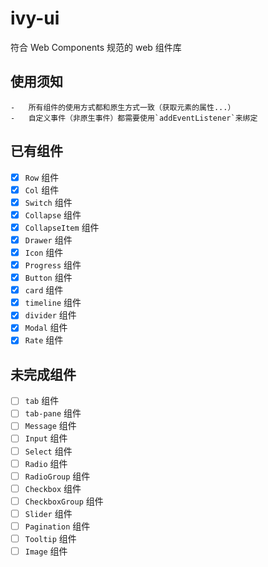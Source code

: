 # ivy-ui

符合 Web Components 规范的 web 组件库

## 使用须知

```
-   所有组件的使用方式都和原生方式一致（获取元素的属性...）
-   自定义事件（非原生事件）都需要使用`addEventListener`来绑定
```

## 已有组件

-   [x] `Row` 组件
-   [x] `Col` 组件
-   [x] `Switch` 组件
-   [x] `Collapse` 组件
-   [x] `CollapseItem` 组件
-   [x] `Drawer` 组件
-   [x] `Icon` 组件
-   [x] `Progress` 组件
-   [x] `Button` 组件
-   [x] `card` 组件
-   [x] `timeline` 组件
-   [x] `divider` 组件
-   [x] `Modal` 组件
-   [x] `Rate` 组件

## 未完成组件

-   [ ] `tab` 组件
-   [ ] `tab-pane` 组件
-   [ ] `Message` 组件
-   [ ] `Input` 组件
-   [ ] `Select` 组件
-   [ ] `Radio` 组件
-   [ ] `RadioGroup` 组件
-   [ ] `Checkbox` 组件
-   [ ] `CheckboxGroup` 组件
-   [ ] `Slider` 组件
-   [ ] `Pagination` 组件
-   [ ] `Tooltip` 组件
-   [ ] `Image` 组件

